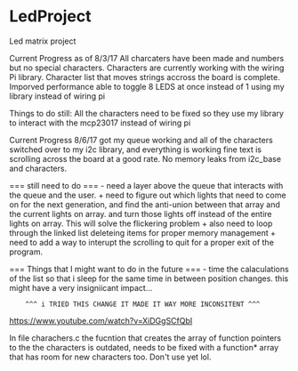 # LedProject
Led matrix project

Current Progress as of 8/3/17
   All charcaters have been made and numbers but no special characters.
   Characters are currently working with the wiring Pi library.
   Character list that moves strings accross the board is complete.
   Imporved performance able to toggle 8 LEDS at once instead of 1 using my library instead of wiring pi
   
 Things to do still:
    All the characters need to be fixed so they use my library to interact with the mcp23017 instead of wiring pi



Current Progress 8/6/17
   got my queue working and all of the characters switched over to my i2c library, and everything
   is working fine text is scrolling across the board at a good rate. No memory leaks from 
   i2c_base and characters.
   
   === still need to do ===
       - need a layer above the queue that interacts with the queue and the user.
       + need to figure out which lights that need to come on for the next generation, and find
         the anti-union between that array and the current lights on array. and turn those lights
         off instead of the entire lights on array. This will solve the flickering problem
       + also need to loop through the linked list deleteing items for proper memory management
       + need to add a way to interupt the scrolling to quit for a proper exit of the program.

   === Things that I might want to do in the future ===
       - time the calaculations of the list so that i sleep for the same time in between 
         position changes. this might have a very insigniicant impact...

		^^^ i TRIED THIS CHANGE IT MADE IT WAY MORE INCONSITENT ^^^


https://www.youtube.com/watch?v=XiDGgSCfQbI


In file charachers.c the fucntion that creates the array of function pointers to the the characters is outdated, needs to be fixed with a function* array that has room for new characters too. Don't use yet lol. 
